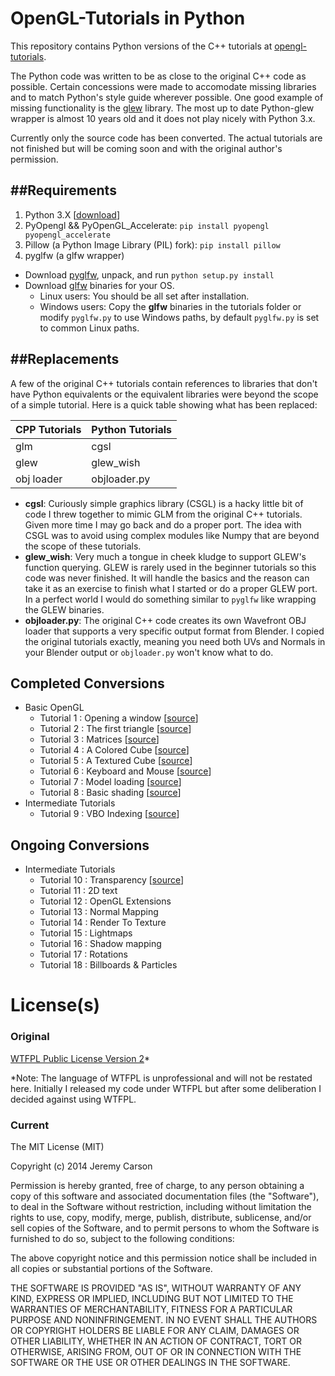 
# OpenGL-Tutorials in Python

This repository contains Python versions of the C++ tutorials at [opengl-tutorials](www.opengl-tutorials.org).

The Python code was written to be as close to the original C++ code as possible.  Certain concessions were made to accomodate missing libraries and to match Python's style guide wherever possible.  One good example of missing functionality is the [glew](http://glew.sourceforge.net/) library.  The most up to date Python-glew wrapper is almost 10 years old and it does not play nicely with Python 3.x.

Currently only the source code has been converted.  The actual tutorials are not finished but will be coming soon and with the original author's permission.

##Requirements
---
1. Python 3.X [[download](https://www.python.org/download)]
1. PyOpengl && PyOpenGL_Accelerate:  `pip install pyopengl pyopengl_accelerate`
1. Pillow (a Python Image Library (PIL) fork):  `pip install pillow`
1. pyglfw (a glfw wrapper)
  * Download [pyglfw](https://github.com/FlorianRhiem/pyGLFW), unpack, and run `python setup.py install`
  * Download [glfw](http://www.glfw.org/) binaries for your OS.  
    * Linux users:  You should be all set after installation.  
    * Windows users: Copy the **glfw** binaries in the tutorials folder or modify `pyglfw.py` to use Windows paths, by default `pyglfw.py` is set to common Linux paths.

##Replacements
---
A few of the original C++ tutorials contain references to libraries that don't have Python equivalents or the equivalent libraries were beyond the scope of a simple tutorial.  Here is a quick table showing what has been replaced:


CPP Tutorials  |  Python Tutorials
-------------  |  ----------------
glm            |  cgsl
glew           |  glew_wish
obj loader     |  objloader.py


* **cgsl**: Curiously simple graphics library (CSGL) is a hacky little bit of code I threw together to mimic GLM from the original C++ tutorials. Given more time I may go back and do a proper port. The idea with CSGL was to avoid using complex modules like Numpy that are beyond the scope of these tutorials.
* **glew_wish**: Very much a tongue in cheek kludge to support GLEW's function querying.  GLEW is rarely used in the beginner tutorials so this code was never finished.  It will handle the basics and the reason can take it as an exercise to finish what I started or do a proper GLEW port.  In a perfect world I would do something similar to `pyglfw` like wrapping the GLEW binaries.
* **objloader.py**: The original C++ code creates its own Wavefront OBJ loader that supports a very specific output format from Blender.  I copied the original tutorials exactly, meaning you need both  UVs and Normals in your Blender output or `objloader.py` won't know what to do.


## Completed Conversions

* Basic OpenGL
  * Tutorial 1 : Opening a window [[source](https://github.com/Jerdak/opengl_tutorials_python/blob/master/tutorial1.py)]
  * Tutorial 2 : The first triangle [[source](https://github.com/Jerdak/opengl_tutorials_python/blob/master/tutorial2.py)]
  * Tutorial 3 : Matrices [[source](https://github.com/Jerdak/opengl_tutorials_python/blob/master/tutorial3.py)]
  * Tutorial 4 : A Colored Cube [[source](https://github.com/Jerdak/opengl_tutorials_python/blob/master/tutorial4.py)]
  * Tutorial 5 : A Textured Cube [[source](https://github.com/Jerdak/opengl_tutorials_python/blob/master/tutorial5.py)]
  * Tutorial 6 : Keyboard and Mouse [[source](https://github.com/Jerdak/opengl_tutorials_python/blob/master/tutorial6.py)]
  * Tutorial 7 : Model loading [[source](https://github.com/Jerdak/opengl_tutorials_python/blob/master/tutorial7.py)]
  * Tutorial 8 : Basic shading [[source](https://github.com/Jerdak/opengl_tutorials_python/blob/master/tutorial8.py)]
* Intermediate Tutorials
  * Tutorial 9 : VBO Indexing [[source](https://github.com/Jerdak/opengl_tutorials_python/blob/master/tutorial9.py)]

## Ongoing Conversions
* Intermediate Tutorials
  * Tutorial 10 : Transparency [[source](https://github.com/Jerdak/opengl_tutorials_python/blob/master/tutorial10.py)]
  * Tutorial 11 : 2D text
  * Tutorial 12 : OpenGL Extensions
  * Tutorial 13 : Normal Mapping
  * Tutorial 14 : Render To Texture
  * Tutorial 15 : Lightmaps
  * Tutorial 16 : Shadow mapping
  * Tutorial 17 : Rotations
  * Tutorial 18 : Billboards & Particles

# License(s)

### Original
[WTFPL Public License Version 2](http://www.opengl-tutorial.org/download/)*

*Note: The language of WTFPL is unprofessional and will not be restated here.  Initially I released my code under WTFPL but after some deliberation I decided against using WTFPL.

### Current
The MIT License (MIT)

Copyright (c) 2014 Jeremy Carson

Permission is hereby granted, free of charge, to any person obtaining a copy
of this software and associated documentation files (the "Software"), to deal
in the Software without restriction, including without limitation the rights
to use, copy, modify, merge, publish, distribute, sublicense, and/or sell
copies of the Software, and to permit persons to whom the Software is
furnished to do so, subject to the following conditions:

The above copyright notice and this permission notice shall be included in
all copies or substantial portions of the Software.

THE SOFTWARE IS PROVIDED "AS IS", WITHOUT WARRANTY OF ANY KIND, EXPRESS OR
IMPLIED, INCLUDING BUT NOT LIMITED TO THE WARRANTIES OF MERCHANTABILITY,
FITNESS FOR A PARTICULAR PURPOSE AND NONINFRINGEMENT. IN NO EVENT SHALL THE
AUTHORS OR COPYRIGHT HOLDERS BE LIABLE FOR ANY CLAIM, DAMAGES OR OTHER
LIABILITY, WHETHER IN AN ACTION OF CONTRACT, TORT OR OTHERWISE, ARISING FROM,
OUT OF OR IN CONNECTION WITH THE SOFTWARE OR THE USE OR OTHER DEALINGS IN
THE SOFTWARE.
